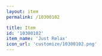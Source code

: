 ```yaml
---
layout: item
permalink: /10300102

title: Item
id: '10300102'
item_name: 'Just Relax'
icon_url: 'customize/10300102.png'
---
```

